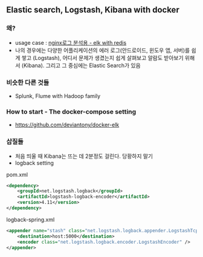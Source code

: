## Elastic search, Logstash, Kibana with docker
### 왜?
* usage case : [nginx로그 분석용 - elk with redis](https://medium.com/chequer/elkr-elasticsearch-logstash-kibana-redis-%EB%A5%BC-%EC%9D%B4%EC%9A%A9%ED%95%9C-%EB%A1%9C%EA%B7%B8%EB%B6%84%EC%84%9D-%ED%99%98%EA%B2%BD-%EA%B5%AC%EC%B6%95%ED%95%98%EA%B8%B0-f3dd9dfae622)
* 나의 경우에는 다양한 어플리케이션의 에러 로그(안드로이드, 윈도우 앱, 서버)를 쉽게 쌓고 (Logstash), 어디서 문제가 생겼는지 쉽게 살펴보고 알람도 받아보기 위해서 (Kibana). 그리고 그 중심에는 Elastic Search가 있음

### 비슷한 다른 것들 
* Splunk, Flume with Hadoop family

### How to start - The docker-compose setting
* https://github.com/deviantony/docker-elk

### 삽질들 
* 처음 띄울 때 Kibana는 뜨는 데 2분정도 걸린다. 당황하지 말기
* logback setting

pom.xml

```xml
<dependency>
	<groupId>net.logstash.logback</groupId>
	<artifactId>logstash-logback-encoder</artifactId>
	<version>4.11</version>
</dependency>
```

logback-spring.xml

```xml
<appender name="stash" class="net.logstash.logback.appender.LogstashTcpSocketAppender">
	<destination>host:5000</destination>
	<encoder class="net.logstash.logback.encoder.LogstashEncoder" />
</appender>
```

